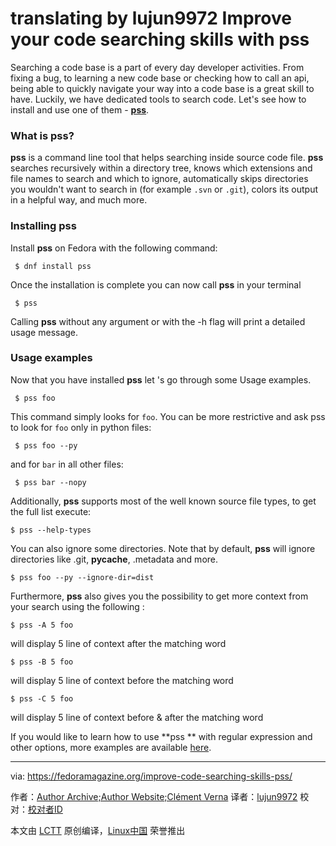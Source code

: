 translating by lujun9972
Improve your code searching skills with pss
======
Searching a code base is a part of every day developer activities. From fixing a bug, to learning a new code base or checking how to call an api, being able to quickly navigate your way into a code base is a great skill to have. Luckily, we have dedicated tools to search code. Let's see how to install and use one of them - [**pss**][1].

### What is pss?

**pss** is a command line tool that helps searching inside source code file. **pss** searches recursively within a directory tree, knows which extensions and file names to search and which to ignore, automatically skips directories you wouldn't want to search in (for example `.svn` or `.git`), colors its output in a helpful way, and much more.

### Installing pss

Install **pss** on Fedora with the following command:
```
 $ dnf install pss
```

Once the installation is complete you can now call **pss** in your terminal
```
 $ pss
```

Calling **pss** without any argument or with the -h flag will print a detailed usage message.

### Usage examples

Now that you have installed **pss** let 's go through some Usage examples.
```
 $ pss foo
```

This command simply looks for `foo`. You can be more restrictive and ask pss to look for `foo` only in python files:
```
 $ pss foo --py
```

and for `bar` in all other files:
```
 $ pss bar --nopy
```

Additionally, **pss** supports most of the well known source file types, to get the full list execute:
```
$ pss --help-types
```

You can also ignore some directories. Note that by default, **pss** will ignore directories like .git, __pycache__, .metadata and more.
```
$ pss foo --py --ignore-dir=dist
```

Furthermore, **pss** also gives you the possibility to get more context from your search using the following :
```
$ pss -A 5 foo
```

will display 5 line of context after the matching word
```
$ pss -B 5 foo
```

will display 5 line of context before the matching word
```
$ pss -C 5 foo
```

will display 5 line of context before & after the matching word

If you would like to learn how to use **pss ** with regular expression and other options, more examples are available [here][2].


--------------------------------------------------------------------------------

via: https://fedoramagazine.org/improve-code-searching-skills-pss/

作者：[Author Archive;Author Website;Clément Verna][a]
译者：[lujun9972](https://github.com/lujun9972)
校对：[校对者ID](https://github.com/校对者ID)

本文由 [LCTT](https://github.com/LCTT/TranslateProject) 原创编译，[Linux中国](https://linux.cn/) 荣誉推出

[a]:https://fedoramagazine.org
[1]:https://github.com/eliben/pss
[2]:https://github.com/eliben/pss/wiki/Usage-samples
